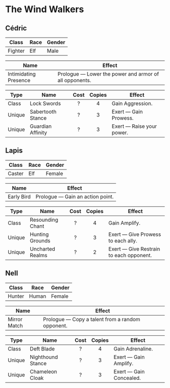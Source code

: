 # The Wind Walkers

## Cédric

| Class   | Race | Gender |
| ------- | ---- | ------ |
| Fighter | Elf  | Male   |

| Name                  | Effect                                                 |
| --------------------- | ------------------------------------------------------ |
| Intimidating Presence | Prologue — Lower the power and armor of all opponents. |

| Type   | Name              | Cost | Copies | Effect                    |
| ------ | ----------------- | :--: | :----: | ------------------------- |
| Class  | Lock Swords       |  ?   |   4    | Gain Aggression.          |
| Unique | Sabertooth Stance |  ?   |   3    | Exert — Gain Prowess.     |
| Unique | Guardian Affinity |  ?   |   3    | Exert — Raise your power. |

## Lapis

| Class  | Race | Gender |
| ------ | ---- | ------ |
| Caster | Elf  | Female |

| Name       | Effect                           |
| ---------- | -------------------------------- |
| Early Bird | Prologue — Gain an action point. |

| Type   | Name             | Cost | Copies | Effect                                  |
| ------ | ---------------- | :--: | :----: | --------------------------------------- |
| Class  | Resounding Chant |  ?   |   4    | Gain Amplify.                           |
| Unique | Hunting Grounds  |  ?   |   3    | Exert — Give Prowess to each ally.      |
| Unique | Uncharted Realms |  ?   |   2    | Exert — Give Restrain to each opponent. |

## Nell

| Class  | Race  | Gender |
| ------ | ----- | ------ |
| Hunter | Human | Female |

| Name         | Effect                                           |
| ------------ | ------------------------------------------------ |
| Mirror Match | Prologue — Copy a talent from a random opponent. |

| Type   | Name              | Cost | Copies | Effect                  |
| ------ | ----------------- | :--: | :----: | ----------------------- |
| Class  | Deft Blade        |  ?   |   4    | Gain Adrenaline.        |
| Unique | Nighthound Stance |  ?   |   3    | Exert — Gain Amplify.   |
| Unique | Chameleon Cloak   |  ?   |   3    | Exert — Gain Concealed. |
